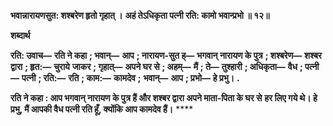 **भवान्नारायणसुत: शश्बरेण हृतो गृहात् ।** **अहं तेऽधिकृता पत्नी रति: कामो भवान्प्रभो ॥ १२॥** 

**शब्दार्थ** 

**रति: उवाच—** **रति ने कहा** **; भवान्—** **आप** **; नारायण-सुत ह्—** **भगवान् नारायण के पुत्र** **; शश्बरेण—** **शश्बर द्वारा** **; हृत:—** **चुराये** **जाकर** **; गृहात्—** **अपने घर से** **; अहम्—** **मैं** **; ते—** **तुश्हारी** **; अधिकृता—** **वैध** **; पत्नी—** **पत्नी** **; रति:—** **रति** **; काम:—** **कामदेव** **;** **भवान्—** **आप** **; प्रभो—** **हे प्रभु।** **.** 

**रति ने कहा : आप भगवान् नारायण के पुत्र हैं और शश्बर द्वारा अपने माता-पिता के घर से** **हर लिए गये थे। हे प्रभु, मैं आपकी वैध पत्नी रति हूँ, क्योंकि आप कामदेव हैं।** **** 